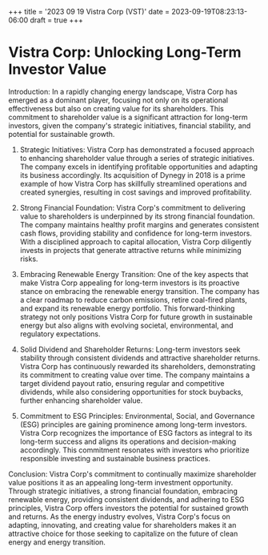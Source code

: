 +++
title = '2023 09 19 Vistra Corp (VST)'
date = 2023-09-19T08:23:13-06:00
draft = true
+++
# Vistra Corp: Unlocking Long-Term Investor Value

Introduction:
In a rapidly changing energy landscape, Vistra Corp has emerged as a dominant player, focusing not only on its operational effectiveness but also on creating value for its shareholders. This commitment to shareholder value is a significant attraction for long-term investors, given the company's strategic initiatives, financial stability, and potential for sustainable growth.

1. Strategic Initiatives:
Vistra Corp has demonstrated a focused approach to enhancing shareholder value through a series of strategic initiatives. The company excels in identifying profitable opportunities and adapting its business accordingly. Its acquisition of Dynegy in 2018 is a prime example of how Vistra Corp has skillfully streamlined operations and created synergies, resulting in cost savings and improved profitability.

2. Strong Financial Foundation:
Vistra Corp's commitment to delivering value to shareholders is underpinned by its strong financial foundation. The company maintains healthy profit margins and generates consistent cash flows, providing stability and confidence for long-term investors. With a disciplined approach to capital allocation, Vistra Corp diligently invests in projects that generate attractive returns while minimizing risks.

3. Embracing Renewable Energy Transition:
One of the key aspects that make Vistra Corp appealing for long-term investors is its proactive stance on embracing the renewable energy transition. The company has a clear roadmap to reduce carbon emissions, retire coal-fired plants, and expand its renewable energy portfolio. This forward-thinking strategy not only positions Vistra Corp for future growth in sustainable energy but also aligns with evolving societal, environmental, and regulatory expectations.

4. Solid Dividend and Shareholder Returns:
Long-term investors seek stability through consistent dividends and attractive shareholder returns. Vistra Corp has continuously rewarded its shareholders, demonstrating its commitment to creating value over time. The company maintains a target dividend payout ratio, ensuring regular and competitive dividends, while also considering opportunities for stock buybacks, further enhancing shareholder value.

5. Commitment to ESG Principles:
Environmental, Social, and Governance (ESG) principles are gaining prominence among long-term investors. Vistra Corp recognizes the importance of ESG factors as integral to its long-term success and aligns its operations and decision-making accordingly. This commitment resonates with investors who prioritize responsible investing and sustainable business practices.

Conclusion:
Vistra Corp's commitment to continually maximize shareholder value positions it as an appealing long-term investment opportunity. Through strategic initiatives, a strong financial foundation, embracing renewable energy, providing consistent dividends, and adhering to ESG principles, Vistra Corp offers investors the potential for sustained growth and returns. As the energy industry evolves, Vistra Corp's focus on adapting, innovating, and creating value for shareholders makes it an attractive choice for those seeking to capitalize on the future of clean energy and energy transition.
